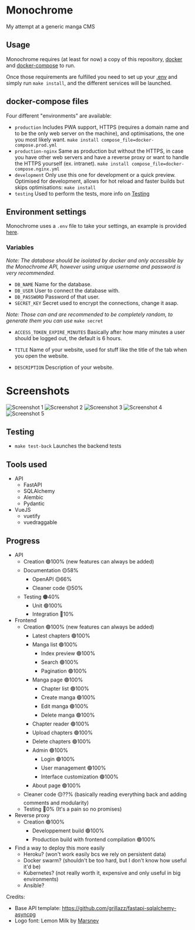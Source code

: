 # Monochrome
 My attempt at a generic manga CMS

## Usage
Monochrome requires (at least for now) a copy of this repository, [docker](https://docs.docker.com/engine/install/) 
and [docker-compose](https://docs.docker.com/compose/install/) to run.

Once those requirements are fulfilled you need to set up your [.env](#environment-settings) and simply run 
`make install`, and the different services will be launched.

## docker-compose files
Four different "environments" are available:
* `production` Includes PWA support, HTTPS (requires a domain name and to be the only web server on the machine),
  and optimisations, the one you most likely want. `make install compose_file=docker-compose.prod.yml`
* `production-nginx` Same as production but without the HTTPS, in case you have other web servers and
  have a reverse proxy or want to handle the HTTPS yourself (ex. intranet). `make install compose_file=docker-compose.nginx.yml`
* `development` Only use this one for development or a quick preview. Optimised for development, 
  allows for hot reload and faster builds but skips optimisations: `make install`
* `testing` Used to perform the tests, more info on [Testing](#testing)

## Environment settings
Monochrome uses a `.env` file to take your settings,
an example is provided [here](.env.example).

### Variables
*Note: The database should be isolated by docker and only accessible by the Monochrome API, however using 
unique username and password is very recommended.*

* `DB_NAME` Name for the database.
* `DB_USER` User to connect the database with.
* `DB_PASSWORD` Password of that user.
* `SECRET_KEY` Secret used to encrypt the connections, change it asap.

*Note: Those can and are recommended to be completely random, to generate them you can use* `make secret`

* `ACCESS_TOKEN_EXPIRE_MINUTES` Basically after how many minutes a user should be logged out, the default is 6 hours.

* `TITLE` Name of your website, used for stuff like the title of the tab when you open the website.
* `DESCRIPTION` Description of your website.

# Screenshots

![Screenshot 1](.github/assets/monochrome_1.png)
![Screenshot 2](.github/assets/monochrome_2.png)
![Screenshot 3](.github/assets/monochrome_3.png)
![Screenshot 4](.github/assets/monochrome_4.png)
![Screenshot 5](.github/assets/monochrome_5.png)

## Testing
- `make test-back` Launches the backend tests

## Tools used
* API
  * FastAPI
  * SQLAlchemy
  * Alembic
  * Pydantic
* VueJS
  * vuetify
  * vuedraggable

## Progress
* API
  * Creation 🟢100% (new features can always be added)
  * Documentation 🟡58%
    * OpenAPI 🟡66%
    * Cleaner code 🟡50%
  * Testing 🟠40%
    * Unit 🟢100%
    * Integration 🔴10%
* Frontend 
  * Creation 🟢100% (new features can always be added)
    * Latest chapters 🟢100%
    * Manga list 🟢100%
      * Index preview 🟢100%
      * Search 🟢100%
      * Pagination 🟢100%
    * Manga page 🟢100%
      * Chapter list 🟢100%
      * Create manga 🟢100%
      * Edit manga 🟢100%
      * Delete manga 🟢100%
    * Chapter reader 🟢100%
    * Upload chapters 🟢100%
    * Delete chapters 🟢100%
    * Admin 🟢100%
      * Login 🟢100%
      * User management 🟢100%
      * Interface customization 🟢100%
    * About page 🟢100%
  * Cleaner code 🟡??% (basically reading everything back and adding comments and modularity)
  * Testing 🔴0% (It's a pain so no promises)
* Reverse proxy 
  * Creation 🟢100%
    * Developpement build 🟢100%
    * Production build with frontend compilation 🟢100%
* Find a way to deploy this more easily
  * Heroku? (won't work easily bcs we rely on persistent data)
  * Docker swarm? (shouldn't be too hard, but I don't know how useful it'd be)
  * Kubernetes? (not really worth it, expensive and only useful in big environments)
  * Ansible?
  
Credits:
* Base API template: https://github.com/grillazz/fastapi-sqlalchemy-asyncpg
* Logo font: Lemon Milk by [Marsnev](https://marsnev.com/)
